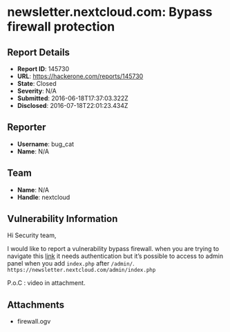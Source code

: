 # newsletter.nextcloud.com: Bypass firewall protection

## Report Details
- **Report ID**: 145730
- **URL**: https://hackerone.com/reports/145730
- **State**: Closed
- **Severity**: N/A
- **Submitted**: 2016-06-18T17:37:03.322Z
- **Disclosed**: 2016-07-18T22:01:23.434Z

## Reporter
- **Username**: bug_cat
- **Name**: N/A

## Team
- **Name**: N/A
- **Handle**: nextcloud

## Vulnerability Information
Hi Security team,

I would like to report a vulnerability bypass firewall.
when you are trying to navigate this  [link](https://newsletter.nextcloud.com/admin) it needs authentication
but it’s possible to access to admin panel when you add `index.php` after `/admin/`.
`https://newsletter.nextcloud.com/admin/index.php`

P.o.C : video in attachment.

## Attachments
- firewall.ogv
